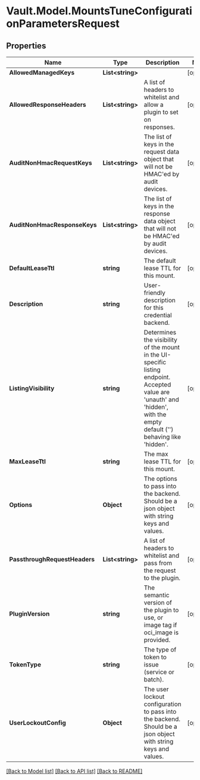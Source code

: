 # Vault.Model.MountsTuneConfigurationParametersRequest

## Properties

Name | Type | Description | Notes
------------ | ------------- | ------------- | -------------
**AllowedManagedKeys** | **List&lt;string&gt;** |  | [optional] 
**AllowedResponseHeaders** | **List&lt;string&gt;** | A list of headers to whitelist and allow a plugin to set on responses. | [optional] 
**AuditNonHmacRequestKeys** | **List&lt;string&gt;** | The list of keys in the request data object that will not be HMAC&#x27;ed by audit devices. | [optional] 
**AuditNonHmacResponseKeys** | **List&lt;string&gt;** | The list of keys in the response data object that will not be HMAC&#x27;ed by audit devices. | [optional] 
**DefaultLeaseTtl** | **string** | The default lease TTL for this mount. | [optional] 
**Description** | **string** | User-friendly description for this credential backend. | [optional] 
**ListingVisibility** | **string** | Determines the visibility of the mount in the UI-specific listing endpoint. Accepted value are &#x27;unauth&#x27; and &#x27;hidden&#x27;, with the empty default (&#x27;&#x27;) behaving like &#x27;hidden&#x27;. | [optional] 
**MaxLeaseTtl** | **string** | The max lease TTL for this mount. | [optional] 
**Options** | **Object** | The options to pass into the backend. Should be a json object with string keys and values. | [optional] 
**PassthroughRequestHeaders** | **List&lt;string&gt;** | A list of headers to whitelist and pass from the request to the plugin. | [optional] 
**PluginVersion** | **string** | The semantic version of the plugin to use, or image tag if oci_image is provided. | [optional] 
**TokenType** | **string** | The type of token to issue (service or batch). | [optional] 
**UserLockoutConfig** | **Object** | The user lockout configuration to pass into the backend. Should be a json object with string keys and values. | [optional] 

[[Back to Model list]](../README.md#documentation-for-models) [[Back to API list]](../README.md#documentation-for-api-endpoints) [[Back to README]](../README.md)

